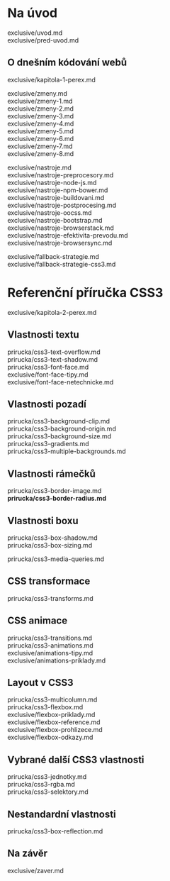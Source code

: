 Na úvod
=======

exclusive/uvod.md  
exclusive/pred-uvod.md

O dnešním kódování webů
-----------------------

exclusive/kapitola-1-perex.md

exclusive/zmeny.md  
exclusive/zmeny-1.md  
exclusive/zmeny-2.md  
exclusive/zmeny-3.md  
exclusive/zmeny-4.md  
exclusive/zmeny-5.md  
exclusive/zmeny-6.md  
exclusive/zmeny-7.md  
exclusive/zmeny-8.md

exclusive/nastroje.md  
exclusive/nastroje-preprocesory.md  
exclusive/nastroje-node-js.md  
exclusive/nastroje-npm-bower.md  
exclusive/nastroje-buildovani.md  
exclusive/nastroje-postprocesing.md  
exclusive/nastroje-oocss.md  
exclusive/nastroje-bootstrap.md  
exclusive/nastroje-browserstack.md  
exclusive/nastroje-efektivita-prevodu.md  
exclusive/nastroje-browsersync.md

exclusive/fallback-strategie.md  
exclusive/fallback-strategie-css3.md

Referenční příručka CSS3
========================

exclusive/kapitola-2-perex.md

Vlastnosti textu
----------------

prirucka/css3-text-overflow.md  
prirucka/css3-text-shadow.md  
prirucka/css3-font-face.md  
exclusive/font-face-tipy.md  
exclusive/font-face-netechnicke.md

Vlastnosti pozadí
-----------------

prirucka/css3-background-clip.md  
prirucka/css3-background-origin.md  
prirucka/css3-background-size.md  
prirucka/css3-gradients.md  
prirucka/css3-multiple-backgrounds.md

Vlastnosti rámečků
------------------

prirucka/css3-border-image.md  
**prirucka/css3-border-radius.md**

Vlastnosti boxu
---------------

prirucka/css3-box-shadow.md  
prirucka/css3-box-sizing.md

prirucka/css3-media-queries.md

CSS transformace
----------------

prirucka/css3-transforms.md

CSS animace
-----------

prirucka/css3-transitions.md  
prirucka/css3-animations.md  
exclusive/animations-tipy.md  
exclusive/animations-priklady.md

Layout v CSS3
-------------

prirucka/css3-multicolumn.md  
prirucka/css3-flexbox.md  
exclusive/flexbox-priklady.md  
exclusive/flexbox-reference.md  
exclusive/flexbox-prohlizece.md  
exclusive/flexbox-odkazy.md

Vybrané další CSS3 vlastnosti
-----------------------------

prirucka/css3-jednotky.md  
prirucka/css3-rgba.md  
prirucka/css3-selektory.md

Nestandardní vlastnosti
-----------------------

prirucka/css3-box-reflection.md

Na závěr
--------

exclusive/zaver.md
